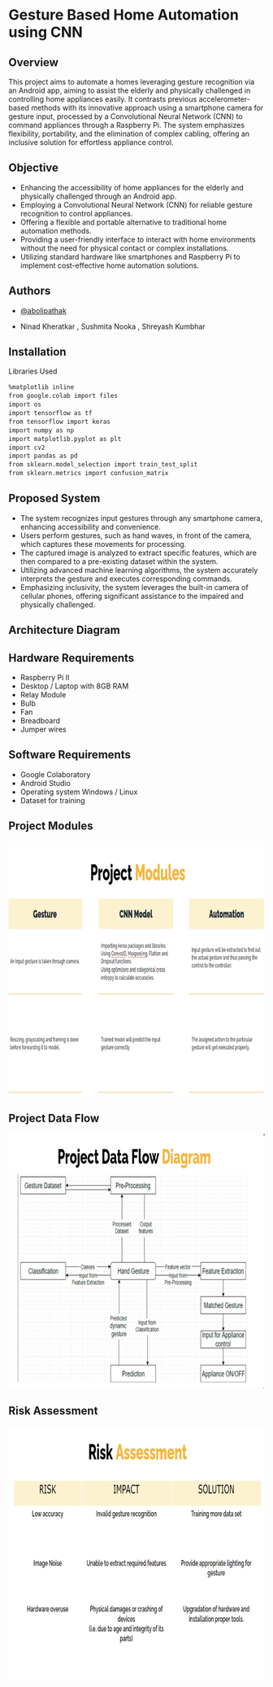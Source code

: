 
# Gesture Based Home Automation using CNN

## Overview

This project aims to automate a homes leveraging gesture recognition via an Android app, aiming to assist the elderly and physically challenged in controlling home appliances easily. It contrasts previous accelerometer-based methods with its innovative approach using a smartphone camera for gesture input, processed by a Convolutional Neural Network (CNN) to command appliances through a Raspberry Pi. The system emphasizes flexibility, portability, and the elimination of complex cabling, offering an inclusive solution for effortless appliance control.

## Objective

- Enhancing the accessibility of home appliances for the elderly and physically challenged through an Android app.
- Employing a Convolutional Neural Network (CNN) for reliable gesture recognition to control appliances.
- Offering a flexible and portable alternative to traditional home automation methods.
- Providing a user-friendly interface to interact with home environments without the need for physical contact or complex installations.
- Utilizing standard hardware like smartphones and Raspberry Pi to implement cost-effective home automation solutions.

## Authors

- [@abolipathak](https://github.com/abolipathak)

- Ninad Kheratkar , Sushmita Nooka , Shreyash Kumbhar

## Installation

</p>

Libraries Used

```bash
%matplotlib inline
from google.colab import files
import os
import tensorflow as tf
from tensorflow import keras
import numpy as np
import matplotlib.pyplot as plt
import cv2
import pandas as pd
from sklearn.model_selection import train_test_split 
from sklearn.metrics import confusion_matrix
```
 
## Proposed System 

- The system recognizes input gestures through any smartphone camera, enhancing accessibility and convenience.
- Users perform gestures, such as hand waves, in front of the camera, which captures these movements for processing.
- The captured image is analyzed to extract specific features, which are then compared to a pre-existing dataset within the system.
- Utilizing advanced machine learning algorithms, the system accurately interprets the gesture and executes corresponding commands.
- Emphasizing inclusivity, the system leverages the built-in camera of cellular phones, offering significant assistance to the impaired and physically challenged.

## Architecture Diagram


## Hardware Requirements

- Raspberry Pi II
- Desktop / Laptop with 8GB RAM
- Relay Module
- Bulb
- Fan
- Breadboard
- Jumper wires

## Software Requirements 

- Google Colaboratory
- Android Studio
- Operating system Windows / Linux
- Dataset for training

## Project Modules 

<p align="center">
  <img width="700" height="500" src="Images/project modules.png">
</p>


## Project Data Flow

<p align="center">
  <img width="700" height="500" src="Images/Project data flow.png">
</p>

## Risk Assessment

<p align="center">
  <img width="700" height="500" src="Images/Risk Assessment.png">
</p>


